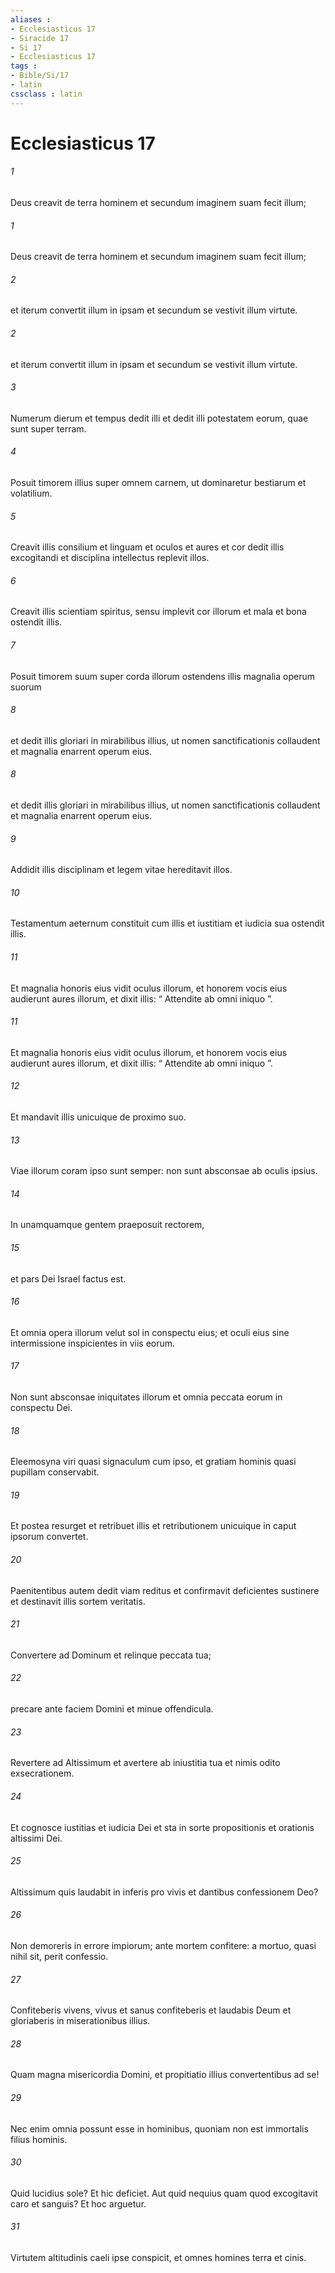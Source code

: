 ```yaml
---
aliases : 
- Ecclesiasticus 17
- Siracide 17
- Si 17
- Ecclesiasticus 17
tags : 
- Bible/Si/17
- latin
cssclass : latin
---
```


# Ecclesiasticus 17

###### 1
Deus creavit de terra hominem et secundum imaginem suam fecit illum;
###### 1
Deus creavit de terra hominem et secundum imaginem suam fecit illum;
###### 2
et iterum convertit illum in ipsam et secundum se vestivit illum virtute.
###### 2
et iterum convertit illum in ipsam et secundum se vestivit illum virtute.
###### 3
Numerum dierum et tempus dedit illi et dedit illi potestatem eorum, quae sunt super terram.
###### 4
Posuit timorem illius super omnem carnem, ut dominaretur bestiarum et volatilium.
###### 5
Creavit illis consilium et linguam et oculos et aures et cor dedit illis excogitandi et disciplina intellectus replevit illos.
###### 6
Creavit illis scientiam spiritus, sensu implevit cor illorum et mala et bona ostendit illis.
###### 7
Posuit timorem suum super corda illorum ostendens illis magnalia operum suorum
###### 8
et dedit illis gloriari in mirabilibus illius, ut nomen sanctificationis collaudent et magnalia enarrent operum eius.
###### 8
et dedit illis gloriari in mirabilibus illius, ut nomen sanctificationis collaudent et magnalia enarrent operum eius.
###### 9
Addidit illis disciplinam et legem vitae hereditavit illos.
###### 10
Testamentum aeternum constituit cum illis et iustitiam et iudicia sua ostendit illis.
###### 11
Et magnalia honoris eius vidit oculus illorum, et honorem vocis eius audierunt aures illorum, et dixit illis: “ Attendite ab omni iniquo ”.
###### 11
Et magnalia honoris eius vidit oculus illorum, et honorem vocis eius audierunt aures illorum, et dixit illis: “ Attendite ab omni iniquo ”.
###### 12
Et mandavit illis unicuique de proximo suo.
###### 13
Viae illorum coram ipso sunt semper: non sunt absconsae ab oculis ipsius.
###### 14
In unamquamque gentem praeposuit rectorem,
###### 15
et pars Dei Israel factus est.
###### 16
Et omnia opera illorum velut sol in conspectu eius; et oculi eius sine intermissione inspicientes in viis eorum.
###### 17
Non sunt absconsae iniquitates illorum et omnia peccata eorum in conspectu Dei.
###### 18
Eleemosyna viri quasi signaculum cum ipso, et gratiam hominis quasi pupillam conservabit.
###### 19
Et postea resurget et retribuet illis et retributionem unicuique in caput ipsorum convertet.
###### 20
Paenitentibus autem dedit viam reditus et confirmavit deficientes sustinere et destinavit illis sortem veritatis.
###### 21
Convertere ad Dominum et relinque peccata tua;
###### 22
precare ante faciem Domini et minue offendicula.
###### 23
Revertere ad Altissimum et avertere ab iniustitia tua et nimis odito exsecrationem.
###### 24
Et cognosce iustitias et iudicia Dei et sta in sorte propositionis et orationis altissimi Dei.
###### 25
Altissimum quis laudabit in inferis pro vivis et dantibus confessionem Deo?
###### 26
Non demoreris in errore impiorum; ante mortem confitere: a mortuo, quasi nihil sit, perit confessio.
###### 27
Confiteberis vivens, vivus et sanus confiteberis et laudabis Deum et gloriaberis in miserationibus illius.
###### 28
Quam magna misericordia Domini, et propitiatio illius convertentibus ad se!
###### 29
Nec enim omnia possunt esse in hominibus, quoniam non est immortalis filius hominis.
###### 30
Quid lucidius sole? Et hic deficiet. Aut quid nequius quam quod excogitavit caro et sanguis? Et hoc arguetur.
###### 31
Virtutem altitudinis caeli ipse conspicit, et omnes homines terra et cinis.
